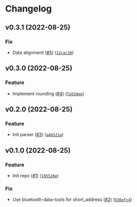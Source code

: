 # Changelog

<!--next-version-placeholder-->

## v0.3.1 (2022-08-25)
### Fix
* Data alignment ([#5](https://github.com/Bluetooth-Devices/thermobeacon-ble/issues/5)) ([`12cac30`](https://github.com/Bluetooth-Devices/thermobeacon-ble/commit/12cac307f7dd58bd2964b2e28d0747e5397ff1ee))

## v0.3.0 (2022-08-25)
### Feature
* Implement rounding ([#4](https://github.com/Bluetooth-Devices/thermobeacon-ble/issues/4)) ([`7a534ee`](https://github.com/Bluetooth-Devices/thermobeacon-ble/commit/7a534ee0f5fd930113c5f95e30807dafe87e5e48))

## v0.2.0 (2022-08-25)
### Feature
* Init parser ([#3](https://github.com/Bluetooth-Devices/thermobeacon-ble/issues/3)) ([`a4b521a`](https://github.com/Bluetooth-Devices/thermobeacon-ble/commit/a4b521ab737408b1633812a4e0b6015f0ee7ce00))

## v0.1.0 (2022-08-25)
### Feature
* Init repo ([#1](https://github.com/Bluetooth-Devices/thermobeacon-ble/issues/1)) ([`195526e`](https://github.com/Bluetooth-Devices/thermobeacon-ble/commit/195526ed5fe312f65194b2f0d48239127da0e808))

### Fix
* Use bluetooth-data-tools for short_address ([#2](https://github.com/Bluetooth-Devices/thermobeacon-ble/issues/2)) ([`536efc4`](https://github.com/Bluetooth-Devices/thermobeacon-ble/commit/536efc4d114262b5794a4868024817fd194e785c))
